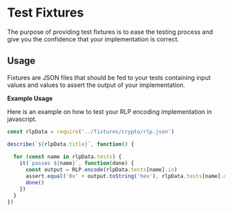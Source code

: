 # Test Fixtures
The purpose of providing test fixtures is to ease the testing process and give you the confidence that your implementation is correct. 

## Usage
Fixtures are JSON files that should be fed to your tests containing input values and values to assert the output of your implementation.

**Example Usage**

Here is an example on how to test your RLP encoding implementation in javascript.
```js
const rlpData = require('../fixtures/crypto/rlp.json')

describe(`${rlpData.title}`, function() {
    
  for (const name in rlpData.tests) {
    it(`passes ${name}`, function(done) {
      const output = RLP.encode(rlpData.tests[name].in)
      assert.equal('0x' + output.toString('hex'), rlpData.tests[name].out.toLowerCase())
      done()
    })
  }
})
```